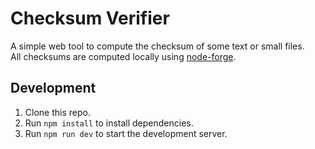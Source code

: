 # Checksum Verifier

A simple web tool to compute the checksum of some text or small files. \
All checksums are computed locally using [node-forge](https://github.com/digitalbazaar/forge).

## Development
1. Clone this repo.
2. Run `npm install` to install dependencies.
3. Run `npm run dev` to start the development server.


<!-- 
Todo:
- Compute checksums in web workers. 
- Add the ability to load multiple files and compute their checksums.
-->


